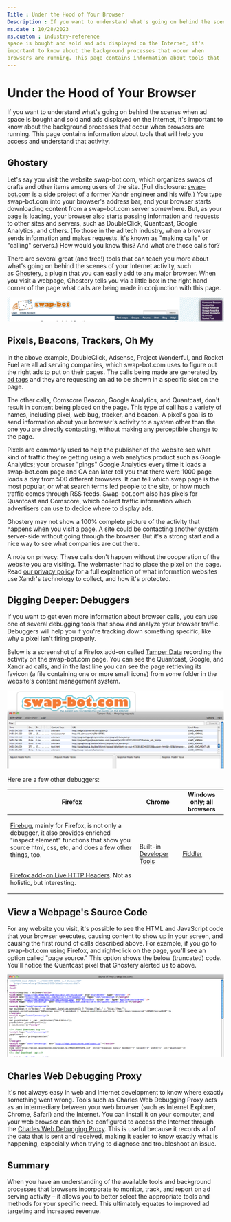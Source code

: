 ```yaml
---
Title : Under the Hood of Your Browser
Description : If you want to understand what's going on behind the scenes when ad
ms.date : 10/28/2023
ms.custom : industry-reference
space is bought and sold and ads displayed on the Internet, it's
important to know about the background processes that occur when
browsers are running. This page contains information about tools that
---
```



# Under the Hood of Your Browser



If you want to understand what's going on behind the scenes when ad
space is bought and sold and ads displayed on the Internet, it's
important to know about the background processes that occur when
browsers are running. This page contains information about tools that
will help you access and understand that activity. 



## Ghostery

Let's say you visit the website swap-bot.com, which organizes swaps of
crafts and other items among users of the site. (Full disclosure:
<a href="http://swap-bot.com" class="xref"
target="_blank">swap-bot.com</a> is a side project of a former
Xandr engineer and his wife.) You type
swap-bot.com into your browser's address bar, and your browser starts
downloading content from a swap-bot.com server somewhere. But, as your
page is loading, your browser also starts passing information and
requests to other sites and servers, such as DoubleClick, Quantcast,
Google Analytics, and others. (To those in the ad tech industry, when a
browser sends information and makes requests, it's known as
"making calls" or "calling" servers.) How would you know this? And what
are those calls for?

There are several great (and free!) tools that can teach you more about
what's going on behind the scenes of your Internet activity, such
as <a href="http://www.ghostery.com" class="xref"
target="_blank">Ghostery</a>, a plugin that you can easily add to any
major browser. When you visit a webpage, Ghostery tells you via a little
box in the right hand corner of the page what calls are being made in
conjunction with this page.

![Ghostery](media/ghostery.png)





## Pixels, Beacons, Trackers, Oh My

In the above example, DoubleClick, Adsense, Project Wonderful, and
Rocket Fuel are all ad serving companies, which swap-bot.com uses to
figure out the right ads to put on their pages. The calls being made are
generated by <a href="ad-tags.md" class="xref">ad tags</a> and they
are requesting an ad to be shown in a specific slot on the page.

The other calls, Comscore Beacon, Google Analytics, and Quantcast, don't
result in content being placed on the page. This type of call has a
variety of names, including pixel, web bug, tracker, and beacon. A
pixel's goal is to send information about your browser's activity to a
system other than the one you are directly contacting, without making
any perceptible change to the page.

Pixels are commonly used to help the publisher of the website see what
kind of traffic they're getting using a web analytics product such as
Google Analytics; your browser "pings" Google Analytics every time it
loads a swap-bot.com page and GA can later tell you that there were 1000
page loads a day from 500 different browsers. It can tell which swap
page is the most popular, or what search terms led people to the site,
or how much traffic comes through RSS feeds. Swap-bot.com also has
pixels for Quantcast and Comscore, which collect traffic information
which advertisers can use to decide where to display ads.

Ghostery may not show a 100% complete picture of the activity that
happens when you visit a page. A site could be contacting another system
server-side without going through the browser. But it's a strong start
and a nice way to see what companies are out there.

A note on privacy: These calls don't happen without the cooperation of
the website you are visiting. The webmaster had to place the pixel on
the page. Read
<a href="https://www.xandr.com/privacy/platform-privacy-policy/"
class="xref" target="_blank">our privacy policy</a> for a full
explanation of what information websites use
Xandr's technology to collect, and how it's
protected.





## Digging Deeper: Debuggers

If you want to get even more information about browser calls, you can
use one of several debugging tools that show and analyze your browser
traffic. Debuggers will help you if you're tracking down something
specific, like why a pixel isn't firing properly.

Below is a screenshot of a Firefox add-on called
<a href="https://addons.mozilla.org/en-US/firefox/addon/tamper-data/"
class="xref" target="_blank">Tamper Data</a> recording the activity on
the swap-bot.com page. You can see the Quantcast, Google, and
Xandr ad calls, and in the last line you can see
the page retrieving its favicon (a file containing one or more small
icons) from some folder in the website's content management system.

![Debuggers](media/debuggers.png)

Here are a few other debuggers:

<table class="table">
<thead class="thead">
<tr class="header row">
<th id="ID-00000cb2__entry__1"
class="entry align-left colsep-1 rowsep-1 valign-middle">Firefox</th>
<th id="ID-00000cb2__entry__2"
class="entry align-left colsep-1 rowsep-1 valign-middle"><strong>Chrome</strong></th>
<th id="ID-00000cb2__entry__3"
class="entry colsep-1 rowsep-1"><strong>Windows only; all
browsers</strong></th>
</tr>
</thead>
<tbody class="tbody">
<tr class="odd row">
<td class="entry colsep-1 rowsep-1"
headers="ID-00000cb2__entry__1"><p><a href="http://getfirebug.com"
class="xref" target="_blank">Firebug</a>, mainly for Firefox, is not
only a debugger, it also provides enriched "inspect element" functions
that show you source html, css, etc, and does a few other things,
too.<br />
<br />
</p>
<p><a
href="https://addons.mozilla.org/en-US/firefox/addon/live-http-headers/"
class="xref" target="_blank">Firefox add-on Live HTTP Headers</a>. Not
as holistic, but interesting.</p></td>
<td class="entry colsep-1 rowsep-1"
headers="ID-00000cb2__entry__2">Built-in <a
href="http://code.google.com/chrome/devtools/docs/overview.html"
class="xref" target="_blank">Developer Tools</a></td>
<td class="entry colsep-1 rowsep-1" headers="ID-00000cb2__entry__3"><a
href="http://www.fiddler2.com/fiddler2/" class="xref"
target="_blank">Fiddler</a></td>
</tr>
</tbody>
</table>





## View a Webpage's Source Code

For any website you visit, it's possible to see the HTML and JavaScript
code that your browser executes, causing content to show up in your
screen, and causing the first round of calls described above. For
example, if you go to swap-bot.com using Firefox, and right-click on the
page, you'll see an option called "page source." This option shows the
below (truncated) code. You'll notice the Quantcast pixel that Ghostery
alerted us to above.

![Webpage Source Code](media/webpage-source-code.png)




## Charles Web Debugging Proxy

It's not always easy in web and Internet development to know where
exactly something went wrong. Tools such as Charles Web Debugging Proxy
acts as an intermediary between your web browser (such as Internet
Explorer, Chrome, Safari) and the Internet. You can install it on your
computer, and your web browser can then be configured to access the
Internet through the <a href="http://www.charlesproxy.com" class="xref"
target="_blank">Charles Web Debugging Proxy</a>. This is useful because
it records all of the data that is sent and received, making it easier
to know exactly what is happening, especially when trying to diagnose
and troubleshoot an issue.





## Summary

When you have an understanding of the available tools and background
processes that browsers incorporate to monitor, track, and report on ad
serving activity – it allows you to better select the appropriate tools
and methods for your specific need. This ultimately equates to improved
ad targeting and increased revenue.







